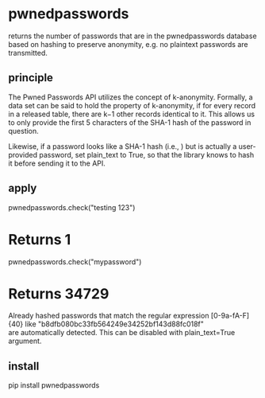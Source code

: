# pwnedpasswords
returns the number of passwords that are in the pwnedpasswords database  
based on hashing to preserve anonymity, e.g. no plaintext passwords are transmitted.  

## principle
The Pwned Passwords API utilizes the concept of k-anonymity.
Formally, a data set can be said to hold the property of k-anonymity, if for every record in a released table, 
there are k−1 other records identical to it.
This allows us to only provide the first 5 characters of the SHA-1 hash of the password in question. 



Likewise, if a password looks like a SHA-1 hash (i.e., ) but is actually a user-provided 
password, set plain_text to True, so that the library knows to hash it before sending it to the API.


## apply
pwnedpasswords.check("testing 123")  
# Returns 1  
pwnedpasswords.check("mypassword")  
# Returns 34729  

Already hashed passwords that match the regular expression [0-9a-fA-F]{40} like "b8dfb080bc33fb564249e34252bf143d88fc018f"  
are automatically detected. This can be disabled with plain_text=True argument.

## install
pip install pwnedpasswords  



